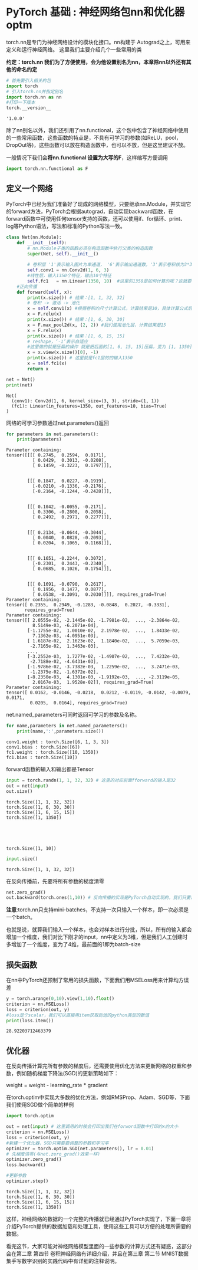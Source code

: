 # PyTorch 基础 : 神经网络包nn和优化器optm
torch.nn是专门为神经网络设计的模块化接口。nn构建于 Autograd之上，可用来定义和运行神经网络。
这里我们主要介绍几个一些常用的类

**约定：torch.nn 我们为了方便使用，会为他设置别名为nn，本章除nn以外还有其他的命名约定**


```python
# 首先要引入相关的包
import torch
# 引入torch.nn并指定别名
import torch.nn as nn
#打印一下版本
torch.__version__
```




    '1.0.0'



除了nn别名以外，我们还引用了nn.functional，这个包中包含了神经网络中使用的一些常用函数，这些函数的特点是，不具有可学习的参数(如ReLU，pool，DropOut等)，这些函数可以放在构造函数中，也可以不放，但是这里建议不放。

一般情况下我们会**将nn.functional 设置为大写的F**，这样缩写方便调用


```python
import torch.nn.functional as F
```

## 定义一个网络
PyTorch中已经为我们准备好了现成的网络模型，只要继承nn.Module，并实现它的forward方法，PyTorch会根据autograd，自动实现backward函数，在forward函数中可使用任何tensor支持的函数，还可以使用if、for循环、print、log等Python语法，写法和标准的Python写法一致。


```python
class Net(nn.Module):
    def __init__(self):
        # nn.Module子类的函数必须在构造函数中执行父类的构造函数
        super(Net, self).__init__()
        
        # 卷积层 '1'表示输入图片为单通道， '6'表示输出通道数，'3'表示卷积核为3*3
        self.conv1 = nn.Conv2d(1, 6, 3) 
        #线性层，输入1350个特征，输出10个特征
        self.fc1   = nn.Linear(1350, 10)  #这里的1350是如何计算的呢？这就要看后面的forward函数
    #正向传播 
    def forward(self, x): 
        print(x.size()) # 结果：[1, 1, 32, 32]
        # 卷积 -> 激活 -> 池化 
        x = self.conv1(x) #根据卷积的尺寸计算公式，计算结果是30，具体计算公式后面第二章第四节 卷积神经网络 有详细介绍。
        x = F.relu(x)
        print(x.size()) # 结果：[1, 6, 30, 30]
        x = F.max_pool2d(x, (2, 2)) #我们使用池化层，计算结果是15
        x = F.relu(x)
        print(x.size()) # 结果：[1, 6, 15, 15]
        # reshape，‘-1’表示自适应
        #这里做的就是压扁的操作 就是把后面的[1, 6, 15, 15]压扁，变为 [1, 1350]
        x = x.view(x.size()[0], -1) 
        print(x.size()) # 这里就是fc1层的的输入1350 
        x = self.fc1(x)        
        return x

net = Net()
print(net)
```

    Net(
      (conv1): Conv2d(1, 6, kernel_size=(3, 3), stride=(1, 1))
      (fc1): Linear(in_features=1350, out_features=10, bias=True)
    )
    

网络的可学习参数通过net.parameters()返回


```python
for parameters in net.parameters():
    print(parameters)
```

    Parameter containing:
    tensor([[[[ 0.2745,  0.2594,  0.0171],
              [ 0.0429,  0.3013, -0.0208],
              [ 0.1459, -0.3223,  0.1797]]],
    
    
            [[[ 0.1847,  0.0227, -0.1919],
              [-0.0210, -0.1336, -0.2176],
              [-0.2164, -0.1244, -0.2428]]],
    
    
            [[[ 0.1042, -0.0055, -0.2171],
              [ 0.3306, -0.2808,  0.2058],
              [ 0.2492,  0.2971,  0.2277]]],
    
    
            [[[ 0.2134, -0.0644, -0.3044],
              [ 0.0040,  0.0828, -0.2093],
              [ 0.0204,  0.1065,  0.1168]]],
    
    
            [[[ 0.1651, -0.2244,  0.3072],
              [-0.2301,  0.2443, -0.2340],
              [ 0.0685,  0.1026,  0.1754]]],
    
    
            [[[ 0.1691, -0.0790,  0.2617],
              [ 0.1956,  0.1477,  0.0877],
              [ 0.0538, -0.3091,  0.2030]]]], requires_grad=True)
    Parameter containing:
    tensor([ 0.2355,  0.2949, -0.1283, -0.0848,  0.2027, -0.3331],
           requires_grad=True)
    Parameter containing:
    tensor([[ 2.0555e-02, -2.1445e-02, -1.7981e-02,  ..., -2.3864e-02,
              8.5149e-03, -6.2071e-04],
            [-1.1755e-02,  1.0010e-02,  2.1978e-02,  ...,  1.8433e-02,
              7.1362e-03, -4.0951e-03],
            [ 1.6187e-02,  2.1623e-02,  1.1840e-02,  ...,  5.7059e-03,
             -2.7165e-02,  1.3463e-03],
            ...,
            [-3.2552e-03,  1.7277e-02, -1.4907e-02,  ...,  7.4232e-03,
             -2.7188e-02, -4.6431e-03],
            [-1.9786e-02, -3.7382e-03,  1.2259e-02,  ...,  3.2471e-03,
             -1.2375e-02, -1.6372e-02],
            [-8.2350e-03,  4.1301e-03, -1.9192e-03,  ..., -2.3119e-05,
              2.0167e-03,  1.9528e-02]], requires_grad=True)
    Parameter containing:
    tensor([ 0.0162, -0.0146, -0.0218,  0.0212, -0.0119, -0.0142, -0.0079,  0.0171,
             0.0205,  0.0164], requires_grad=True)
    

net.named_parameters可同时返回可学习的参数及名称。


```python
for name,parameters in net.named_parameters():
    print(name,':',parameters.size())
```

    conv1.weight : torch.Size([6, 1, 3, 3])
    conv1.bias : torch.Size([6])
    fc1.weight : torch.Size([10, 1350])
    fc1.bias : torch.Size([10])
    

forward函数的输入和输出都是Tensor


```python
input = torch.randn(1, 1, 32, 32) # 这里的对应前面fforward的输入是32
out = net(input)
out.size()
```

    torch.Size([1, 1, 32, 32])
    torch.Size([1, 6, 30, 30])
    torch.Size([1, 6, 15, 15])
    torch.Size([1, 1350])
    




    torch.Size([1, 10])




```python
input.size()
```




    torch.Size([1, 1, 32, 32])



在反向传播前，先要将所有参数的梯度清零


```python
net.zero_grad() 
out.backward(torch.ones(1,10)) # 反向传播的实现是PyTorch自动实现的，我们只要调用这个函数即可
```

**注意**:torch.nn只支持mini-batches，不支持一次只输入一个样本，即一次必须是一个batch。

也就是说，就算我们输入一个样本，也会对样本进行分批，所以，所有的输入都会增加一个维度，我们对比下刚才的input，nn中定义为3维，但是我们人工创建时多增加了一个维度，变为了4维，最前面的1即为batch-size

## 损失函数
在nn中PyTorch还预制了常用的损失函数，下面我们用MSELoss用来计算均方误差


```python
y = torch.arange(0,10).view(1,10).float()
criterion = nn.MSELoss()
loss = criterion(out, y)
#loss是个scalar，我们可以直接用item获取到他的python类型的数值
print(loss.item()) 
```

    28.92203712463379
    

## 优化器
在反向传播计算完所有参数的梯度后，还需要使用优化方法来更新网络的权重和参数，例如随机梯度下降法(SGD)的更新策略如下：

weight = weight - learning_rate * gradient

在torch.optim中实现大多数的优化方法，例如RMSProp、Adam、SGD等，下面我们使用SGD做个简单的样例


```python
import torch.optim
```


```python
out = net(input) # 这里调用的时候会打印出我们在forword函数中打印的x的大小
criterion = nn.MSELoss()
loss = criterion(out, y)
#新建一个优化器，SGD只需要要调整的参数和学习率
optimizer = torch.optim.SGD(net.parameters(), lr = 0.01)
# 先梯度清零(与net.zero_grad()效果一样)
optimizer.zero_grad() 
loss.backward()

#更新参数
optimizer.step()
```

    torch.Size([1, 1, 32, 32])
    torch.Size([1, 6, 30, 30])
    torch.Size([1, 6, 15, 15])
    torch.Size([1, 1350])
    

这样，神经网络的数据的一个完整的传播就已经通过PyTorch实现了，下面一章将介绍PyTorch提供的数据加载和处理工具，使用这些工具可以方便的处理所需要的数据。

看完这节，大家可能对神经网络模型里面的一些参数的计算方式还有疑惑，这部分会在第二章 第四节 卷积神经网络有详细介绍，并且在第三章 第二节 MNIST数据集手写数字识别的实践代码中有详细的注释说明。


```python

```
